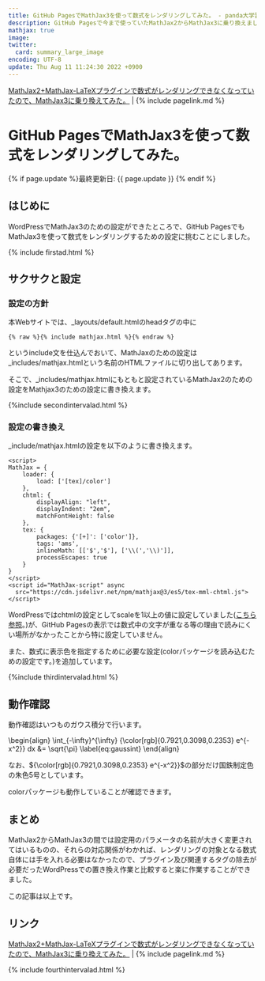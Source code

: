 ```yaml
---
title: GitHub PagesでMathJax3を使って数式をレンダリングしてみた。 - panda大学習帳外伝
description: GitHub Pagesで今まで使っていたMathJax2からMathJax3に乗り換えました。
mathjax: true
image: 
twitter: 
  card: summary_large_image
encoding: UTF-8
update: Thu Aug 11 11:24:30 2022 +0900
---
```

[MathJax2+MathJax-LaTeXプラグインで数式がレンダリングできなくなっていたので、MathJax3に乗り換えてみた。](https://pandanote.info/?p=9418) \| {% include pagelink.md %}
# GitHub PagesでMathJax3を使って数式をレンダリングしてみた。
{% if page.update %}最終更新日: {{ page.update }} {% endif %}
## はじめに
WordPressでMathJax3のための設定ができたところで、GitHub PagesでもMathJax3を使って数式をレンダリングするための設定に挑むことにしました。

{% include firstad.html %}

## サクサクと設定
### 設定の方針
本Webサイトでは、_layouts/default.htmlのheadタグの中に

```
{% raw %}{% include mathjax.html %}{% endraw %}
```

というinclude文を仕込んでおいて、MathJaxのための設定は_includes/mathjax.htmlという名前のHTMLファイルに切り出してあります。

そこで、_includes/mathjax.htmlにもともと設定されているMathJax2のための設定をMathjax3のための設定に書き換えます。

{%include secondintervalad.html %}

### 設定の書き換え
_include/mathjax.htmlの設定を以下のように書き換えます。

```
<script>
MathJax = {
	loader: {
		load: ['[tex]/color']
	},
	chtml: {
		displayAlign: "left",
		displayIndent: "2em",
		matchFontHeight: false
	},
	tex: {
		packages: {'[+]': ['color']},
		tags: 'ams',
		inlineMath: [['$','$'], ['\\(','\\)']],
		processEscapes: true
	}
}
</script>
<script id="MathJax-script" async
  src="https://cdn.jsdelivr.net/npm/mathjax@3/es5/tex-mml-chtml.js">
</script>
```

WordPressではchtmlの設定としてscaleを1以上の値に設定していました([こちら参照](https://pandanote.info/?p=9418)。)が、GitHub Pagesの表示では数式中の文字が重なる等の理由で読みにくい場所がなかったことから特に設定していません。

また、数式に表示色を指定するために必要な設定(colorパッケージを読み込むための設定です。)を追加しています。

{%include thirdintervalad.html %}

## 動作確認
動作確認はいつものガウス積分で行います。

\begin{align}
\int_{-\infty}^{\infty} {\color[rgb]{0.7921,0.3098,0.2353} e^{-x^2}} dx &= \sqrt{\pi} \label{eq:gaussint}
\end{align}

なお、${\color[rgb]{0.7921,0.3098,0.2353} e^{-x^2}}$の部分だけ国鉄制定色の朱色5号としています。

colorパッケージも動作していることが確認できます。
## まとめ
MathJax2からMathJax3の間では設定用のパラメータの名前が大きく変更されてはいるものの、それらの対応関係がわかれば、レンダリングの対象となる数式自体には手を入れる必要はなかったので、プラグイン及び関連するタグの除去が必要だったWordPressでの置き換え作業と比較すると楽に作業することができました。

この記事は以上です。
## リンク
[MathJax2+MathJax-LaTeXプラグインで数式がレンダリングできなくなっていたので、MathJax3に乗り換えてみた。](https://pandanote.info/?p=9418) \| {% include pagelink.md %}

{% include fourthintervalad.html %}
